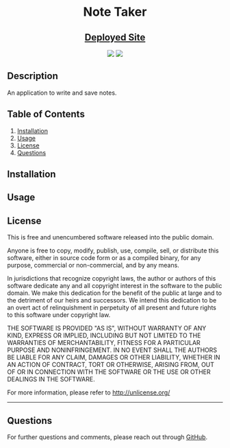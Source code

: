 <h1 align="center"><strong>Note Taker</strong></h1>

<h2 align="center"><a href="https://kk-note-taker-site.herokuapp.com" target="_blank">Deployed Site</a></h2>

<p align="center">
  <img src="https://img.shields.io/github/languages/top/kkolyvek/note-taker">
  <img src="https://img.shields.io/badge/License-Unlicensed-blue.svg">
</p>

## Description

An application to write and save notes.

## Table of Contents

1. [Installation](#installation)
2. [Usage](#usage)
3. [License](#license)
4. [Questions](#questions)

## Installation

## Usage

## License

This is free and unencumbered software released into the public domain.

Anyone is free to copy, modify, publish, use, compile, sell, or
distribute this software, either in source code form or as a compiled
binary, for any purpose, commercial or non-commercial, and by any
means.

In jurisdictions that recognize copyright laws, the author or authors
of this software dedicate any and all copyright interest in the
software to the public domain. We make this dedication for the benefit
of the public at large and to the detriment of our heirs and
successors. We intend this dedication to be an overt act of
relinquishment in perpetuity of all present and future rights to this
software under copyright law.

THE SOFTWARE IS PROVIDED "AS IS", WITHOUT WARRANTY OF ANY KIND,
EXPRESS OR IMPLIED, INCLUDING BUT NOT LIMITED TO THE WARRANTIES OF
MERCHANTABILITY, FITNESS FOR A PARTICULAR PURPOSE AND NONINFRINGEMENT.
IN NO EVENT SHALL THE AUTHORS BE LIABLE FOR ANY CLAIM, DAMAGES OR
OTHER LIABILITY, WHETHER IN AN ACTION OF CONTRACT, TORT OR OTHERWISE,
ARISING FROM, OUT OF OR IN CONNECTION WITH THE SOFTWARE OR THE USE OR
OTHER DEALINGS IN THE SOFTWARE.

For more information, please refer to <http://unlicense.org/>

---

## Questions

For further questions and comments, please reach out through [GitHub](https://github.com/kkolyvek).
